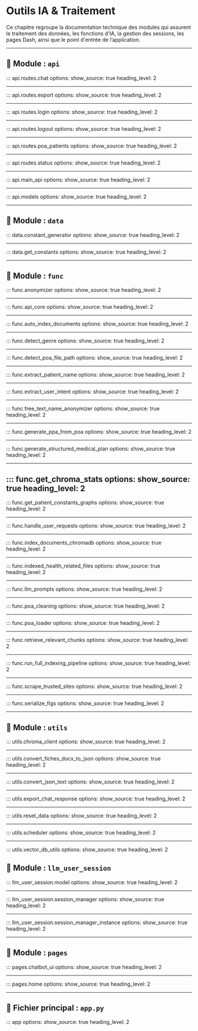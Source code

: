 # Outils IA & Traitement

Ce chapitre regroupe la documentation technique des modules qui assurent le traitement des données, les fonctions d'IA, la gestion des sessions, les pages Dash, ainsi que le point d'entrée de l’application.

---

## 📁 Module : `api`
<!---
src/api/routes/chat.py

chat.py — Routes API pour la gestion des échanges entre l'utilisateur et OBY-IA.

📁 Chemin : src/api/routes/chat.py

Ce module définit les endpoints FastAPI permettant d'interagir avec l'agent
conversationnel OBY-IA via API.  
Il gère la réception des requêtes utilisateur, la transmission au moteur
de traitement (`process_user_input`) et le renvoi des réponses formatées.

Fonctionnalités principales :
- Point d'entrée `/chat` (méthode POST) pour envoyer un message et recevoir une réponse.
- Conversion automatique de la requête JSON en modèle `ChatRequest`.
- Utilisation du modèle `ChatResponse` pour structurer la réponse API.
- Passage des données de session, historique de chat et contexte patient
  au moteur de traitement.

Imports :
- `APIRouter` : gestion des routes FastAPI.
- `ChatResponse`, `ChatRequest` : modèles Pydantic pour la validation des données.
- `process_user_input` : fonction cœur de traitement des requêtes.

Usage :
    POST /chat
    Body : ChatRequest (JSON)
    Retour : ChatResponse (JSON)
--->

::: api.routes.chat
    options:
      show_source: true
      heading_level: 2

---

<!---
src/api/routes/export.py
Exporte l’historique de conversation OBY-IA au format Markdown et renvoie l’URL du fichier.

Cette route :
1) vérifie la présence d’une session valide (session_id),
2) désérialise les éventuels graphiques des constantes (Plotly) fournis,
3) appelle `export_llm_responses(...)` pour générer le fichier `.md` dans `outputs/...`,
4) retourne une réponse JSON avec un lien web pointant vers la ressource statique
   (mappée par l’application vers `/static/...`).

Paramètres
----------
payload : ExportRequest
    Corps de requête contenant :
    - `session_data` : dict avec au minimum `session_id`,
    - `current_patient` : nom du patient (utilisé pour le nommage/chemin),
    - `serialized_figs` : liste des figures Plotly sérialisées (peut être vide).

Returns
-------
dict
    Objet JSON avec :
    - `status` : "success" ou "error",
    - `message` : détail du résultat,
    - `markdown_file_url` : URL relative `/static/...` vers le fichier exporté, ou `None` en cas d’erreur.

Notes
-----
- Cette route suppose que l’application FastAPI a monté un répertoire statique
  exposant `outputs/` sous le préfixe `/static/`.
- Si aucun graphique n’est fourni, l’export Markdown se base uniquement sur l’historique
  de session (messages utilisateur / réponses OBY-IA) maintenu par `session_manager_instance`.

--->

::: api.routes.export
    options:
      show_source: true
      heading_level: 2

---

<!---
src/api/routes/login.py

Authentifier un utilisateur et créer une nouvelle session.

Vérifie si les identifiants fournis correspondent à un utilisateur
valide dans la base locale. Si oui, génère un identifiant de session
unique, initialise la session dans le gestionnaire centralisé, et
retourne les données de session.

Args:
    request (LoginRequest): Objet contenant `user_id` et `password`.

Returns:
    LoginResponse: Message de confirmation et données de session.

Raises:
    HTTPException: Si les champs sont manquants (400) ou si les
    identifiants sont invalides (401).
--->

::: api.routes.login
    options:
      show_source: true
      heading_level: 2

---

<!---
src/api/routes/logout.py

Déconnecter un utilisateur et réinitialiser sa session.

Supprime la session identifiée par `user_id` et `session_id` du
gestionnaire centralisé. Retourne un indicateur `already_logged_out`
pour signaler si la session était déjà inexistante.

Args:
    request (LogoutRequest): Objet contenant `user_id` et `session_id`.

Returns:
    LogoutResponse: Message de confirmation, état des données de
    session, et indicateur `already_logged_out`.

Raises:
    HTTPException: Si la requête est invalide (400) ou si les champs
    obligatoires sont absents.

--->

::: api.routes.logout
    options:
      show_source: true
      heading_level: 2

---

<!---
src/api/routes/poa_patients.py
Module API pour la gestion des dossiers patients POA dans OBY-IA.

Ce module expose plusieurs endpoints sécurisés pour :
    - Lister les fichiers patients disponibles.
    - Lire un dossier patient au format JSON.
    - Créer un nouveau dossier patient.
    - Mettre à jour un dossier patient existant.
    - Supprimer un dossier patient.

Seuls les utilisateurs authentifiés disposant des droits d'édition
(actuellement : `admin`) peuvent effectuer ces opérations.

Endpoints :
    GET    /patients           → Liste les fichiers patients.
    GET    /patients/{file}    → Retourne le contenu JSON d’un patient.
    POST   /patients           → Crée un nouveau dossier patient.
    PUT    /patients/{file}    → Met à jour un dossier patient existant.
    DELETE /patients/{file}    → Supprime un dossier patient.

Sécurité :
    Les appels nécessitent les en-têtes HTTP :
        X-User-Id    : identifiant utilisateur
        X-Session-Id : identifiant de session obtenu via /auth/login
--->

::: api.routes.poa_patients
    options:
      show_source: true
      heading_level: 2

---

<!---
src/api/routes/status.py
Vérifie si les index ChromaDB sont prêts à être interrogés.
Renvoie le statut à l’interface OBY pour activer/désactiver les champs.
--->

::: api.routes.status
    options:
      show_source: true
      heading_level: 2

---

<!---
src/api/main_api.py

point d’entrée du serveur FastAPI. main_api.py a pour rôle de :
Créer l’objet FastAPI()
Importer et inclure les routes (chat, login, logout…)
Définir la configuration de CORS (permet d’autoriser les appels depuis l’interface OBY)
Ajouter éventuellement des middlewares (authentification, logs, etc.)
--->

::: api.main_api
    options:
      show_source: true
      heading_level: 2

---

<!---
src/api/models.py

Ce fichier regroupe toutes les structures de données échangées avec l’API, basées sur pydantic.
--->

::: api.models
    options:
      show_source: true
      heading_level: 2

---


## 📁 Module : `data`
<!---
Module de génération de données fictives pour les constantes médicales.
Ce module permet de créer une base SQLite contenant des données simulées pour plusieurs types
de constantes de santé : poids, tension artérielle, fréquence cardiaque et température.
Les données sont générées automatiquement pour un ensemble de patients fictifs,
sur une période de 16 semaines, afin de servir de base de tests dans l'application OBY-IA.
--->

::: data.constant_generator
    options:
      show_source: true
      heading_level: 2

---

<!---
Module d'accès aux constantes médicales des patients depuis la base SQLite.
Ce module permet :
- d’identifier les constantes disponibles en base (poids, tension, etc.),
- de récupérer l’historique des valeurs d’un patient pour chaque constante.
Les données extraites sont retournées sous forme de DataFrames Pandas,
prêtes à être analysées ou visualisées dans l'application OBY-IA.
--->

::: data.get_constants
    options:
      show_source: true
      heading_level: 2

---


## 📁 Module : `func`
<!---
Anonymisation de l'usager via persona française (session-aléatoire).

Ce module fournit :
- Des pools de valeurs françaises (prénoms, noms, voies, codes postaux/communes).
- La création d'une persona cohérente pour l'usager (prénom selon le genre, nom, adresse, CP/commune).
- Des utilitaires pour lire/écrire dans un dictionnaire JSON par chemins imbriqués.
- Une anonymisation ciblée des champs usager que vous avez listés.
- La construction d'un mapping {valeur_anonymisée: valeur_originale} pour la désanonymisation.

Entrée : dict JSON (document patient).
Sortie : Tuple[Any, Dict[str, str]] -> (document anonymisé, mapping).
--->

::: func.anonymizer
    options:
      show_source: true
      heading_level: 2

---

<!---
    Fonction centrale appelée par l'API ou l'interface pour traiter la requête utilisateur.

    Args:
        send_clicks (int): Nombre de clics sur le bouton envoyer.
        user_input (str): Message saisi par l'utilisateur.
        chat_history (list): Historique des échanges.
        session_data (dict): Données de session utilisateur.
        current_patient (Optional[str]): Nom du patient actuellement sélectionné.

    Returns:
        dict: Dictionnaire contenant les résultats du traitement.
--->

::: func.api_core
    options:
      show_source: true
      heading_level: 2

---

<!---
Module de déclenchement automatique de l'indexation documentaire.

Vérifie les modifications dans les fichiers DOCX et les pages web médicales,
et lance l'indexation via ChromaDB uniquement si des changements sont détectés.
--->

::: func.auto_index_documents
    options:
      show_source: true
      heading_level: 2

---

<!---
Module de génération de prénoms anonymisés à partir du sexe renseigné.

Ce module permet de produire des prénoms fictifs cohérents avec le sexe (masculin, féminin ou inconnu)
dans le cadre d’un processus d’anonymisation de données personnelles.
Il inclut également des valeurs codées en dur pour compléter des structures anonymisées.
--->

::: func.detect_genre
    options:
      show_source: true
      heading_level: 2

---

<!---
Module de détection du chemin du fichier patient.

Ce module fournit une fonction pour localiser automatiquement un fichier contenant les données
d’un patient, à partir de son nom, dans le dossier `src/data/poa_patients`.
--->

::: func.detect_poa_file_path
    options:
      show_source: true
      heading_level: 2

---

<!---
Module pour l'extraction du nom du patient à partir d'une requête utilisateur.

Ce module utilise un LLM pour analyser une phrase en langage naturel
et en extraire uniquement le nom de famille du patient mentionné.
--->

::: func.extract_patient_name
    options:
      show_source: true
      heading_level: 2

---

<!---
Module extract_user_intent

Ce module permet de détecter l’intention principale d’un utilisateur à partir de sa requête textuelle.
La détection repose d’abord sur des correspondances par mots-clés, puis bascule sur un modèle de langage
(LLM) si aucune correspondance directe n’est trouvée.

Modifications apportées :
- Ajout d’une hiérarchie de priorité dans la détection par mots-clés pour résoudre les ambiguïtés.
- Ajout de docstrings conformes à la PEP 257.
- Refactorisation avec étapes explicites et commentaires clairs.
--->

::: func.extract_user_intent
    options:
      show_source: true
      heading_level: 2

---

<!---
Module free_text_name_anonymizer

Ce module gère l’anonymisation et la désanonymisation des mentions libres
du nom et prénom du patient dans un POA (Plan d’Objectifs et d’Actions).

Contrairement à l’anonymisation structurée (sections « usager » et « contacts »),
les informations saisies manuellement par les évaluateurs peuvent contenir
le nom ou le prénom du patient dans des champs texte libres
(ex. « Mme Anne Dupont, son épouse est présente »).

Fonctionnalités principales :
    - Normalisation des chaînes (suppression des accents, casse insensible,
      gestion des espaces Unicode).
    - Construction de variantes (nom, prénom, « Prénom Nom », « Nom Prénom »,
      civilités + nom, civilités + prénom + nom).
    - Parcours récursif des structures de type dict/list pour détecter
      les chaînes contenant le nom/prénom du patient.
    - Remplacement par l’alias choisi lors de l’anonymisation structurée.
    - Mise à jour du mapping {alias -> original} pour permettre la
      désanonymisation correcte de la réponse du LLM.
--->

::: func.free_text_name_anonymizer
    options:
      show_source: true
      heading_level: 2

---


<!---
Module de génération de PPA (Plan Personnalisé d’Accompagnement) à partir d’un document POA.

Ce module extrait le nom du patient depuis la requête utilisateur, charge et nettoie le document POA
correspondant, anonymise les données, formate le contenu pour le modèle LLM, puis génère un PPA structuré.
--->

::: func.generate_ppa_from_poa
    options:
      show_source: true
      heading_level: 2

---

<!---
Module de génération d’un plan d’action structuré à partir du POA d’un patient.

Ce module est déclenché lorsque l’intention « generate_recommendations » est détectée.
Il extrait le nom du patient, charge et nettoie le document POA, anonymise les données,
puis interroge un modèle LLM avec un prompt enrichi pour générer des recommandations classées
(par type d'action : prévention, soins, traitements, etc.).
--->

::: func.generate_structured_medical_plan
    options:
      show_source: true
      heading_level: 2

---

<!---
    Statistiques sur les données indexées dans ChromaDB et les fichiers JSON préparés.

    Returns:
        dict: {
            "docx_files": int,        # Fichiers uniques indexés depuis docx
            "web_files": int,         # Fichiers uniques indexés depuis web
            "docx_chunks": int,
            "web_chunks": int,
            "docx_json_files": int,   # Fichiers JSON générés depuis les DOCX
            "web_json_files": int     # Fichiers JSON générés depuis le web
        }
--->

::: func.get_chroma_stats
    options:
        show_source: true
        heading_level: 2
---

<!---
Module d'analyse et de visualisation des constantes médicales des patients.

Ce module permet :
- de convertir les constantes brutes issues de la base de données en DataFrame,
- de détecter des anomalies selon des seuils définis,
- de générer des graphiques Plotly (poids, tension, température...),
- de produire des tableaux HTML interactifs pour Dash,
- de centraliser le traitement dans une fonction complète pour l’interface.

Utilisé notamment dans la page chatbot_ui de l’application OBY-IA.
--->

::: func.get_patient_constants_graphs
    options:
      show_source: true
      heading_level: 2

---

<!---
Gestion des requêtes utilisateur pour OBY-IA (détection d’intention, confirmation et exécution).

Ce module centralise la logique conversationnelle « back-end » entre l’interface
et les pipelines métier d’OBY-IA. Il orchestre deux étapes clés :

1) handle_initial_request(...) :
   - Analyse l’input utilisateur (détection d’intention et extraction éventuelle
     du nom de patient).
   - Met en place un état de confirmation (session["intent_confirmation_pending"] = True)
     et prépare un message de confirmation.
   - Retourne les éléments nécessaires pour l’affichage / la réponse (historique,
     tableaux, graphiques, etc.), généralement vides à ce stade.

2) handle_confirmation_response(...) :
   - Interprète la confirmation (ex.: « oui / non ») lorsque l’intention est en attente.
   - Déclenche le pipeline adapté :
       • PPA (generate_ppa_from_poa.process_ppa_request),
       • Recommandations (generate_structured_medical_plan),
       • Constantes patient (process_patient_request_with_constants).
   - Met à jour l’état de session (réinitialisation du flag de confirmation,
     mémorisation du patient courant, etc.) et assemble la réponse finale.

Modes de sortie :
    Le paramètre `output_mode` permet d’adapter le format des objets retournés :
      - "dash" : le module peut retourner des composants Dash (html.Div, dcc.Markdown,
                 figures Plotly « go.Figure », etc.) pour l’UI interne.
      - "api"  : le module retourne des structures sérialisables (listes/dicts/strings),
                 adaptées à FastAPI / JSON (pas d’objets Dash).

Effets de bord :
    - Mise à jour de la session (ex. intent_confirmation_pending, intent_candidate).
    - Enrichissement de l’historique de conversation (chat_history / new_chat_history).

Dépendances principales :
    - src.llm_user_session.session_manager_instance
    - src.func.extract_user_intent, src.func.extract_patient_name
    - src.func.generate_ppa_from_poa, src.func.generate_structured_medical_plan
    - src.func.get_patient_constants_graphs
    - src.func.serialize_figs (sérialisation des figures)
    - (optionnel côté UI) dash.html / dash.dcc pour le mode "dash"

Convention de retour :
    Les fonctions retournent un 7-uplet :
        (chat_history_ou_new_chat_history,
         figures_out,
         table_html,
         anomaly_block,
         current_patient,
         serialized_figs,
         chat_history_display)

    * En mode "initial", chat_history est renvoyé (nouvel historique cumulé).
    * En mode "confirmation", new_chat_history est renvoyé (ajouts du tour courant).
    * Le « full_chat_history » est assemblé par l’appelant si nécessaire.

Ce module est conçu pour être appelé à la fois par l’interface Dash (UI)
et par la couche API (FastAPI) via une fonction « tronc commun ».
--->

::: func.handle_user_requests
    options:
      show_source: true
      heading_level: 2

---

<!---
Module d'indexation des documents de santé dans une base vectorielle ChromaDB.

Ce module prend en entrée des fichiers JSON représentant soit des documents issus de fichiers DOCX,
soit des pages web structurées, puis les segmente et les insère dans une collection ChromaDB.
    Indexe les documents JSON contenus dans un répertoire dans une collection ChromaDB.

    Chaque document est découpé en sections (ou chunk unique dans le cas d'un fichier DOCX complet),
    puis inséré dans une base vectorielle avec ses métadonnées.

    Args:
        source_dir (str): Chemin du dossier contenant les fichiers JSON à indexer.
        source_type (str): Type de document à indexer, soit 'docx' soit 'web'.
        client (Client): Instance du client ChromaDB utilisée pour la persistance des données.

    Entrées :
        - source_dir (str) : Dossier contenant les fichiers JSON.
        - source_type (str) : 'docx' ou 'web' (détermine la collection cible).

    Sorties :
        - Indexation des chunks dans une collection nommée selon la source.


    Raises:
        ValueError: Si le type de source est invalide (autre que 'docx' ou 'web').
--->

::: func.index_documents_chromadb
    options:
      show_source: true
      heading_level: 2

---

<!---
Module de suivi et de détection des changements dans les fichiers de santé.

Il permet de :
- Calculer le hash des fichiers (DOCX, JSON, Python) pour en détecter les modifications.
- Comparer l’état actuel à un journal enregistré.
- Déterminer quels fichiers nécessitent une réindexation.
--->

::: func.indexed_health_related_files
    options:
      show_source: true
      heading_level: 2

---

<!---
Module de génération de prompts pour produire des Plans Personnalisés d’Accompagnement (PPA) ou des recommandations médicales,
à partir du POA d’un patient et d’une requête utilisateur. Intègre également la version RAG avec enrichissement par des documents issus de ChromaDB.
--->

::: func.llm_prompts
    options:
      show_source: true
      heading_level: 2

---

<!---
Module de nettoyage des documents POA (Plan d’Objectifs et d’Actions).

Fonctions :
- clean_patient_document(data: dict, trace: bool = False) -> dict | (dict, list[str])

Comportement :
1) supprime les champs vides / non informatifs ("", "non renseigné", "null")
2) supprime les champs sensibles explicitement demandés (usager + contacts)
3) émonde les conteneurs (dict/list) devenus vides
4) (optionnel) trace chaque suppression si trace=True

Entrée : dict (JSON patient)
Sortie :
- si trace=False : dict nettoyé
- si trace=True  : (dict nettoyé, liste des suppressions)
--->

::: func.poa_cleaning
    options:
      show_source: true
      heading_level: 2

---

<!---
Module de chargement des fichiers POA (Plan d’Objectifs et d’Actions) au format JSON.
Ce module permet de localiser et lire un fichier patient stocké dans le dossier `data/poa_patients/`.
--->

::: func.poa_loader
    options:
      show_source: true
      heading_level: 2

---

<!---
Module de récupération des extraits pertinents depuis une base ChromaDB.
Ce module interroge une collection vectorielle Chroma (via LangChain)
et retourne les passages les plus similaires à une requête, pour enrichir un prompt.
--->

::: func.retrieve_relevant_chunks
    options:
      show_source: true
      heading_level: 2

---

<!---
Module `run_full_indexing_pipeline.py` – Pipeline principal d’indexation documentaire pour OBY-IA.

Ce module exécute l’ensemble du processus de préparation de la base documentaire utilisée
par les agents RAG de OBY-IA, en assurant une indexation vectorielle actualisée dans ChromaDB.

Fonctionnalités couvertes :
1. **Détection de modifications** :
   - Identification des fichiers DOCX ou pages web récemment modifiés via calcul de hashs.
   - Détection des changements dans la définition des sites de confiance (`trusted_sites.py`).

2. **Conversion en JSON structuré** :
   - Transformation des fichiers DOCX en fichiers JSON exploitables.
   - Scraping et structuration des nouvelles pages web selon les règles définies.

3. **Indexation vectorielle dans ChromaDB** :
   - Indexation incrémentale ou complète des données selon les changements détectés.
   - Séparation des sources DOCX et web (`source_type`).

4. **Journalisation des indexations** :
   - Mise à jour du fichier de suivi (`indexed_files.json`) pour éviter les réindexations inutiles.

5. **Signalement de disponibilité** :
   - Écriture d’un fichier `index_ready.flag` permettant aux autres modules de savoir si l’index est prêt.

Ce pipeline peut être lancé :
- automatiquement (via un scheduler ou watchdog),
- ou manuellement (en exécutant ce fichier en tant que script).

Il constitue un composant critique du système OBY-IA pour garantir la fraîcheur et la cohérence
des bases documentaires utilisées dans les interactions LLM + RAG.
--->

::: func.run_full_indexing_pipeline
    options:
      show_source: true
      heading_level: 2

---

<!---
Module de scraping des sites web de confiance en santé.

Ce module permet :
- de charger dynamiquement la liste des sites référencés,
- d’extraire les liens utiles à partir de pages de départ,
- de structurer le contenu HTML pertinent (titres, paragraphes, listes),
- et de sauvegarder les pages web sous forme de fichiers JSON pour indexation.
Utilisé pour alimenter une base documentaire de recommandations en santé.
--->

::: func.scrape_trusted_sites
    options:
      show_source: true
      heading_level: 2

---

<!---
Module de sérialisation et désérialisation de graphiques Plotly.
Permet d’encoder les objets graphiques en base64 pour stockage ou transmission,
et de les décoder pour affichage ultérieur dans l'application.
--->

::: func.serialize_figs
    options:
      show_source: true
      heading_level: 2

---


## 📁 Module : `utils`

<!---
Module d’accès centralisé au client ChromaDB pour l'application OBY-IA.
Ce module fournit une fonction utilitaire permettant d’instancier un client ChromaDB
persistant, configuré pour enregistrer les données dans le répertoire défini par
`CHROMA_GLOBAL_DIR`. Il garantit qu’une seule instance client est utilisée
grâce au décorateur `lru_cache`.
Utilisé dans l'ensemble du projet pour interagir avec la base Chroma.
--->

::: utils.chroma_client
    options:
      show_source: true
      heading_level: 2

---

<!---
Module de conversion de fiches documentaires DOCX en fichiers JSON exploitables.

Ce module permet d’extraire le contenu textuel structuré de fichiers Word (.docx)
présents dans un répertoire donné, et de les convertir en dictionnaires JSON.
Ces JSON sont ensuite utilisés dans l’application OBY-IA pour l’indexation
et la recherche sémantique de recommandations.

Fonctionnalités :
- Lecture et traitement de fichiers `.docx`.
- Nettoyage et normalisation du contenu.
- Export en fichiers `.json` avec le même nom de base.
--->
::: utils.convert_fiches_docx_to_json
    options:
      show_source: true
      heading_level: 2

---

<!---
Module de conversion des données JSON d'un POA en texte structuré pour LLM.

Ce module extrait les informations pertinentes du dictionnaire JSON d’un plan
d’objectifs et d’actions (POA), notamment les données de la personne accompagnée,
ses contacts et les différentes sections thématiques (social, santé, autonomie).
Il génère un texte lisible destiné à être injecté dans un prompt pour un modèle LLM.

Utilisé pour formater proprement les données en amont d’une génération automatique
de synthèse ou de recommandations.
--->

::: utils.convert_json_text
    options:
      show_source: true
      heading_level: 2

---

<!---
Module d'export des réponses générées par le modèle LLM pour un patient donné.

Ce module permet de récupérer toutes les réponses associées à une session (requête utilisateur + réponse LLM),
de les concaténer proprement, et de les exporter dans un fichier Markdown.
Il peut également intégrer des graphiques de constantes si fournis.

Utilisé notamment pour générer des synthèses textuelles enrichies à partir
des sessions de chat dans l'application OBY-IA.
--->

::: utils.export_chat_response
    options:
      show_source: true
      heading_level: 2

---

<!---
Module de réinitialisation des données indexées de l'application OBY-IA.
Ce module fournit une fonction utilitaire permettant de nettoyer l’environnement
de travail en supprimant :
- les collections ChromaDB (ex. : `base_docx`, `base_web`),
- les fichiers JSON issus de l’extraction documentaire locale et web,
- le fichier journal qui suit les fichiers déjà indexés.
Utile pour remettre à zéro l’état de l’index avant un nouveau traitement complet.
--->

::: utils.reset_data
    options:
      show_source: true
      heading_level: 2

---

<!---
Module de surveillance des fichiers pour l'indexation automatique.

Ce module utilise Watchdog pour observer les répertoires contenant des documents à indexer
(docx, données web, versions de plans). Lorsqu’un changement est détecté, le pipeline
d’indexation complet est automatiquement relancé pour mettre à jour les bases vectorielles.

Fonctions :
- start_scheduler : Démarre la surveillance continue via Watchdog.

Classes :
- IndexingEventHandler : Handler personnalisé déclenchant l’indexation à chaque événement.
--->

::: utils.scheduler
    options:
      show_source: true
      heading_level: 2

---

<!---
Module utilitaire pour la gestion de l'état de l'indexation ChromaDB.
Ce module contient des fonctions permettant de :
- Vérifier si l'indexation ChromaDB est terminée (via un fichier flag).
- Créer ou supprimer ce flag selon les besoins.
Ce mécanisme permet à l'application (ex. interface Dash) de savoir si les bases
vectorielles sont prêtes à être interrogées par les utilisateurs.
--->

::: utils.vector_db_utils
    options:
      show_source: true
      heading_level: 2


## 📁 Module : `llm_user_session`

<!---
Initialisation des modèles de langage utilisés dans l'application OBY-IA.
Ce module charge les clés API depuis le fichier `.env` et instancie un modèle
de langage compatible avec LangChain, en fonction de la configuration disponible.
Actuellement :
- Le modèle `ChatOpenAI` (GPT-4.1) est utilisé par défaut, en raison de la limitation
  de tokens rencontrée avec Mistral lors du traitement de documents volumineux.
- Le modèle `ChatMistralAI` reste présent en commentaire à des fins de test ou migration future.
Variables :
    llm_model : Instance unique du modèle LLM utilisé pour répondre aux requêtes utilisateur.
--->

::: llm_user_session.model
    options:
      show_source: true
      heading_level: 2

---

<!---
Gestion centralisée des sessions utilisateurs pour l'application OBY-IA.
Ce module définit deux classes principales :
- `Session` : Représente une session utilisateur, incluant l’historique des échanges entre
  l’utilisateur et le modèle LLM (chat_history).
- `SessionManager` : Gère les sessions actives à l’aide d’un dictionnaire indexé par `session_id`.
  Il permet de :
    - créer, récupérer et supprimer des sessions,
    - suivre le patient actuellement traité dans une session,
    - stocker et réinitialiser un dictionnaire de correspondance pour l’anonymisation des données,
    - enregistrer et restituer les réponses générées par le LLM pour les réutiliser (ex. : génération de documents PDF).
Ce gestionnaire est conçu pour un usage multi-utilisateur avec une mémoire indépendante par session.
--->

::: llm_user_session.session_manager
    options:
      show_source: true
      heading_level: 2

---

<!---
Initialisation de l'instance unique du gestionnaire de sessions utilisateur.

Ce module importe la classe `SessionManager` et instancie un objet unique
`session_manager_instance` utilisé pour gérer les sessions utilisateur
dans l'application OBY-IA.

Cette instance centralisée permet de partager la gestion des sessions entre
différents modules sans créer plusieurs objets SessionManager.
--->

::: llm_user_session.session_manager_instance
    options:
      show_source: true
      heading_level: 2

---


## 📁 Module : `pages`

<!---
Module `chatbot_ui.py` – Interface conversationnelle de l'application OBY-IA (page `/chatbot`)

Ce module Dash définit la page chatbot de OBY-IA, qui permet aux professionnels de santé
d’interagir avec un agent intelligent pour obtenir :

1. **Analyse des constantes médicales du patient** :
   - Extraction et affichage des constantes sous forme de graphiques et tableaux.
   - Détection automatique des anomalies.
   - Sérialisation et désérialisation des graphiques pour l’exportation.

2. **Interaction en langage naturel avec le LLM** :
   - Détection de l’intention utilisateur (consultation, génération de PPA, recommandations).
   - Extraction du nom du patient à partir de la requête.
   - Génération de contenu médical structuré via des prompts spécialisés.
   - Historisation des messages utilisateur/LLM et affichage dynamique.

3. **Export des résultats** :
   - Génération d’un fichier Markdown résumant la session (réponses LLM + graphiques).

4. **Contrôle de disponibilité de l’index ChromaDB** :
   - Affichage d’une bannière d’attente tant que l’index n’est pas prêt.
   - Activation différée des composants de saisie utilisateur.

5. **Gestion de la deconnexion de l'utilisateur** :
   - Le click du bouton deconnexion dans la page de chat déclenche la supression de la session.
   - La suppression de la session entraîne celle de l'historique du chat de la fenêtre de chat.


Composants techniques :
- Utilise `session_manager_instance` pour la gestion d’état (session, mapping, historique).
- Repose sur les modules fonctionnels : `extract_user_intent`, `generate_ppa_from_poa`,
  `generate_structured_medical_plan`, `get_patient_constants_graphs`, `export_chat_response`, etc.

Cette page est au cœur de l’expérience utilisateur de OBY-IA, combinant interface conviviale
et logique métier intelligente.
--->

::: pages.chatbot_ui
    options:
      show_source: true
      heading_level: 2

---

<!---
Module `home.py` – Page d'accueil, authentification et interface d'administration de OBY-IA.

Ce module Dash gère les fonctionnalités suivantes :
1. **Authentification utilisateur** :
   - Vérification des identifiants via une base interne (`USER_DATABASE`).
   - Création et stockage de la session via `dcc.Store` et `session_manager_instance`.
   - Affichage conditionnel de l'interface selon le rôle (utilisateur ou admin).

2. **Contrôles d'administration (admin uniquement)** :
   - Réinitialisation des bases : ChromaDB, fichiers JSON extraits du web, index de suivi.
   - Interface de déclenchement réservée aux administrateurs.

3. **Accès à la documentation du projet** :
   - Vérification en temps réel de la disponibilité du serveur MkDocs (`http://127.0.0.1:8000`).
   - Redirection automatique vers la documentation si disponible.
   - Cette documentation projet n'est pas mise à jour régulièrement. Elle sera définitivement remplacée par une documentation dynamique.
   - Cette documentation dynamique pourra être consultée par le paramétrage de "start.sh".

4. **Visualisation des statistiques d’indexation ChromaDB** :
   - Affichage du nombre de fichiers indexés (DOCX, web), de chunks, et de fichiers JSON associés.
   - Rafraîchissement manuel ou automatique de ces statistiques à l’ouverture.

Ce module constitue la page d’accueil et d’entrée principale de l’application OBY-IA.
--->

::: pages.home
    options:
      show_source: true
      heading_level: 2

---

## 📄 Fichier principal : `app.py`

<!---
Module principal de l'application OBY-IA.
Ce module initialise l'application Dash, configure la navigation entre les pages,
et vérifie la disponibilité de la base de données des constantes médicales.
Fonctionnalités principales :
- Chargement des variables d'environnement depuis un fichier `.env` à la racine.
- Vérification et génération automatique de la base SQLite (`constantes_sante.db`).
- Initialisation de l'application Dash avec gestion des pages (`use_pages=True`).
- Mise en place d'une barre de navigation et d'un conteneur de pages dynamiques.
- Démarrage d'un planificateur de tâches (scheduler) dans un thread dédié au lancement.
Ce fichier doit être exécuté pour lancer le serveur Dash : `python -m src.app`
--->

::: app
    options:
      show_source: true
      heading_level: 2
